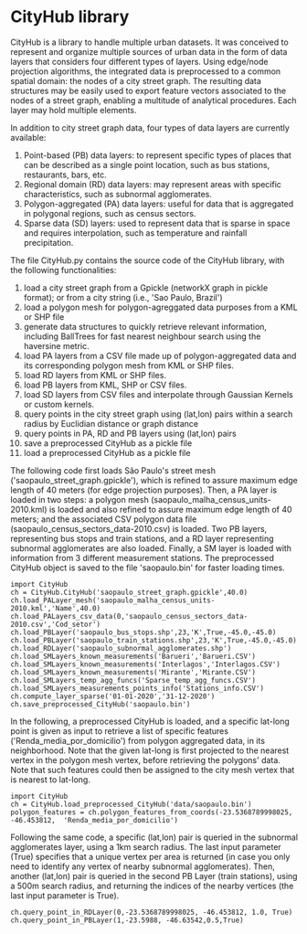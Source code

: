 # CityHub library
CityHub is a library to handle multiple urban datasets. It was conceived to represent and organize multiple sources of urban data in the form of data layers that considers four different types of layers. Using edge/node projection algorithms, the integrated data is preprocessed to a common spatial domain: the nodes of a city street graph. The resulting data structures may be easily used to export feature vectors associated to the nodes of a street graph, enabling a multitude of analytical procedures. Each layer may hold multiple elements.

In addition to city street graph data, four types of data layers are currently available:

1. Point-based (PB) data layers: to represent specific types of places that can be described as a single point location, such as bus stations, restaurants, bars, etc. 
2. Regional domain (RD) data layers: may represent areas with specific characteristics, such as subnormal agglomerates.
3. Polygon-aggregated (PA) data layers: useful for data that is aggregated in polygonal regions, such as census sectors.
4. Sparse data (SD) layers: used to represent data that is sparse in space and requires interpolation, such as temperature and rainfall precipitation.


The file CityHub.py contains the source code of the CityHub library, with the following functionalities:

1. load a city street graph from a Gpickle (networkX graph in pickle format); or from a city string (i.e., 'Sao Paulo, Brazil')
2. load a polygon mesh for polygon-agreggated data purposes from a KML or SHP file
3. generate data structures to quickly retrieve relevant information, including BallTrees for fast nearest neighbour search using the haversine metric.
4. load PA layers from a CSV file made up of polygon-aggregated data and its corresponding polygon mesh from KML or SHP files.
5. load RD layers from KML or SHP files.
6. load PB layers from KML, SHP or CSV files.
7. load SD layers from CSV files and interpolate through Gaussian Kernels or custom kernels.
8. query points in the city street graph using (lat,lon) pairs within a search radius by Euclidian distance or graph distance
9. query points in PA, RD and PB layers using (lat,lon) pairs
10. save a preprocessed CityHub as a pickle file
11. load a preprocessed CityHub as a pickle file


The following code first loads São Paulo's street mesh ('saopaulo_street_graph.gpickle'), which is refined to assure maximum edge length of 40 meters (for edge projection purposes). Then, a PA layer is loaded in two steps: a polygon mesh (saopaulo_malha_census_units-2010.kml) is loaded and also refined to assure maximum edge length of 40 meters; and the associated CSV polygon data file (saopaulo_census_sectors_data-2010.csv) is loaded. Two PB layers, representing bus stops and train stations, and a RD layer representing subnormal agglomerates are also loaded. Finally, a SM layer is loaded with information from 3 different measurement stations. The preprocessed CityHub object is saved to the file 'saopaulo.bin' for faster loading times. 

```
import CityHub
ch = CityHub.CityHub('saopaulo_street_graph.gpickle',40.0)
ch.load_PALayer_mesh('saopaulo_malha_census_units-2010.kml','Name',40.0)
ch.load_PALayers_csv_data(0,'saopaulo_census_sectors_data-2010.csv','Cod_setor')
ch.load_PBLayer('saopaulo_bus_stops.shp',23,'K',True,-45.0,-45.0)
ch.load_PBLayer('saopaulo_train_stations.shp',23,'K',True,-45.0,-45.0)
ch.load_RDLayer('saopaulo_subnormal_agglomerates.shp')
ch.load_SMLayers_known_measurements('Barueri','Barueri.CSV')
ch.load_SMLayers_known_measurements('Interlagos','Interlagos.CSV')
ch.load_SMLayers_known_measurements('Mirante','Mirante.CSV')
ch.load_SMLayers_temp_agg_funcs('Sparse_temp_agg_funcs.CSV')
ch.load_SMLayers_measurements_points_info('Stations_info.CSV')
ch.compute_layer_sparse('01-01-2020','31-12-2020')
ch.save_preprocessed_CityHub('saopaulo.bin')
```

In the following, a preprocessed CityHub is loaded, and a specific lat-long point is given as input to retrieve a list of specific features ('Renda_media_por_domicilio') from polygon aggregated data, in its neighborhood. Note that the given lat-long is first projected to the nearest vertex in the polygon mesh vertex, before retrieving the polygons' data. Note that such features could then be assigned to the city mesh vertex that is nearest to lat-long. 
 ```
import CityHub
ch = CityHub.load_preprocessed_CityHub('data/saopaulo.bin')
polygon_features = ch.polygon_features_from_coords(-23.5368789998025, -46.453812,  'Renda_media_por_domicilio')
```

Following the same code, a specific (lat,lon) pair is queried in the subnormal agglomerates layer, using a 1km search radius. The last input parameter (True) specifies that a unique vertex per area is returned (in case you only need to identify any vertex of nearby subnormal agglomerates).  Then, another (lat,lon) pair is queried in the second PB Layer (train stations), using a 500m search radius, and returning the indices of the nearby vertices (the last input parameter is True).

```
ch.query_point_in_RDLayer(0,-23.5368789998025, -46.453812, 1.0, True)
ch.query_point_in_PBLayer(1,-23.5988, -46.63542,0.5,True)
```
